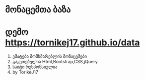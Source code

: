 # მონაცემთა ბაზა   
# დემო https://tornikej17.github.io/data

1. ემატება მომხმარებლის მონაცემები
2. გაკეთებულია Html,Bootstrap,CSS,jQuery
3. საიტი რესპონსიულია
4. by TorikeJ17
